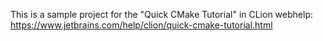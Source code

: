 This is a sample project for the "Quick CMake Tutorial" in CLion webhelp:
https://www.jetbrains.com/help/clion/quick-cmake-tutorial.html
